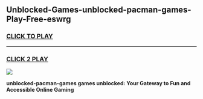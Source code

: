 
## Unblocked-Games-unblocked-pacman-games-Play-Free-eswrg
<h3>
<a href="https://premium76.site?title=unblocked-pacman-games&ref=23A">CLICK TO PLAY</a></h3>
<hr>

<h3>
<a href="https://premium76.site?title=unblocked-pacman-games&ref=23A">CLICK 2 PLAY</a>
  
</h3>

<a href="https://premium76.site?title=unblocked-pacman-games&ref=23A"><img src="https://clearcache.store/games.png"></a>


**unblocked-pacman-games games unblocked: Your Gateway to Fun and Accessible Online Gaming**
